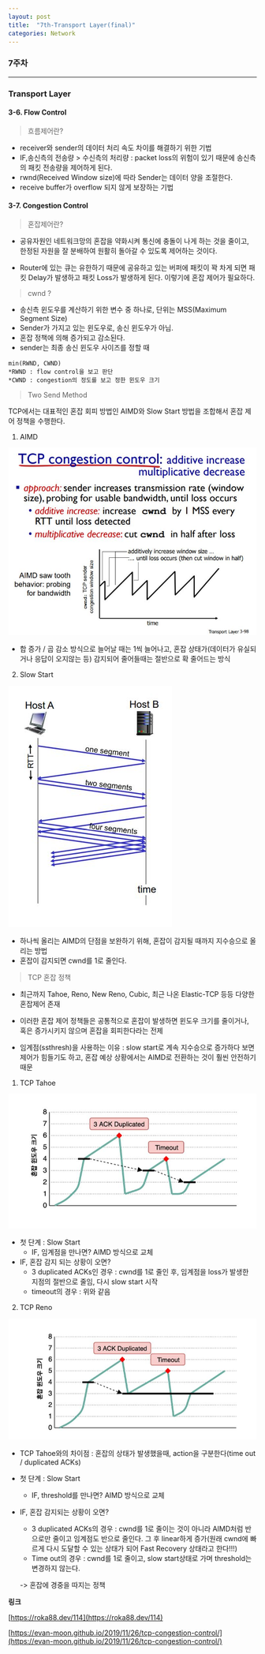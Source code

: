 ```yaml
---
layout: post
title:  "7th-Transport Layer(final)"
categories: Network
---
```


### 7주차

---

### Transport Layer


#### 3-6. Flow Control 

> 흐름제어란?

  - receiver와 sender의 데이터 처리 속도 차이를 해결하기 위한 기법
  - IF,송신측의 전송량 > 수신측의 처리량 :
   packet loss의 위험이 있기 때문에 송신측의 패킷 전송량을 제어하게 된다. 
  - rwnd(Received Window size)에 따라 Sender는 데이터 양을 조절한다. 
  - receive buffer가 overflow 되지 않게 보장하는 기법 


#### 3-7. Congestion Control 

> 혼잡제어란?

- 공유자원인 네트워크망의 혼잡을 약화시켜 통신에 충돌이 나게 하는 것을 줄이고, 한정된 자원을 잘 분배하여 원활히 돌아갈 수 있도록 제어하는 것이다.

- Router에 있는 큐는 유한하기 때문에 공유하고 있는 버퍼에 패킷이 꽉 차게 되면 패킷 Delay가 발생하고 패킷 Loss가 발생하게 된다. 이렇기에 혼잡 제어가 필요하다. 

> cwnd ? 

   - 송신측 윈도우를 계산하기 위한 변수 중 하나로, 단위는 MSS(Maximum Segment Size)
   - Sender가 가지고 있는 윈도우로, 송신 윈도우가 아님.
   - 혼잡 정책에 의해 증가되고 감소된다.
   - sender는 최종 송신 윈도우 사이즈를 정할 때 
    
    min(RWND, CWND)
    *RWND : flow control을 보고 판단
    *CWND : congestion의 정도를 보고 정한 윈도우 크기 

> Two Send Method

   TCP에서는 대표적인 혼잡 회피 방법인 AIMD와 Slow Start 방법을 조합해서 혼잡 제어 정책을 수행한다. 

1. AIMD

![1](/public/img/network/7주차/1.JPG)


 - 합 증가 / 곱 감소 방식으로 늘어날 때는 1씩 늘어나고, 혼잡 상태가(데이터가 유실되거나 응답이 오지않는 등) 감지되어 줄어들때는 절반으로 확 줄어드는 방식

2. Slow Start

![2](/public/img/network/7주차/2.JPG)

- 하나씩 올리는 AIMD의 단점을 보완하기 위해, 혼잡이 감지될 때까지 지수승으로 올리는 방법
- 혼잡이 감지되면 cwnd를 1로 줄인다. 

> TCP 혼잡 정책

   - 최근까지 Tahoe, Reno, New Reno, Cubic, 최근 나온 Elastic-TCP 등등 다양한 혼잡제어 존재  
   - 이러한 혼잡 제어 정책들은 공통적으로 혼잡이 발생하면 윈도우 크기를 줄이거나, 혹은 증가시키지 않으며 혼잡을 회피한다라는 전제

   - 임계점(ssthresh)을 사용하는 이유 : slow start로 계속 지수승으로 증가하다 보면 제어가 힘들기도 하고, 혼잡 예상 상황에서는 AIMD로 전환하는 것이 훨씬 안전하기 때문

1. TCP Tahoe

![3](/public/img/network/7주차/3.JPG)

- 첫 단계 : Slow Start
   - IF, 임계점을 만나면? AIMD 방식으로 교체
- IF, 혼잡 감지 되는 상황이 오면?
   - 3 duplicated ACKs인 경우 : cwnd를 1로 줄인 후, 임계점을 loss가 발생한 지점의 절반으로 줄임, 다시 slow start 시작
   - timeout의 경우 : 위와 같음


2. TCP Reno

![4](/public/img/network/7주차/4.JPG)

- TCP Tahoe와의 차이점 : 혼잡의 상태가 발생했을때, action을 구분한다(time out / duplicated ACKs)

- 첫 단계 : Slow Start
   - IF, threshold를 만나면? AIMD 방식으로 교체

- IF, 혼잡 감지되는 상황이 오면?
   - 3 duplicated ACKs의 경우 : cwnd를 1로 줄이는 것이 아니라 AIMD처럼 반으로만 줄이고 임계점도 반으로 줄인다. 그 후 linear하게 증가(원래 cwnd에 빠르게 다시 도달할 수 있는 상태가 되어 Fast Recovery 상태라고 한다!!!)
   - Time out의 경우 : cwnd를 1로 줄이고, slow start상태로 가며 threshold는 변경하지 않는다.

   -> 혼잡에 경중을 따지는 정책


**링크**

[https://roka88.dev/114](https://roka88.dev/114)

[https://evan-moon.github.io/2019/11/26/tcp-congestion-control/](https://evan-moon.github.io/2019/11/26/tcp-congestion-control/)